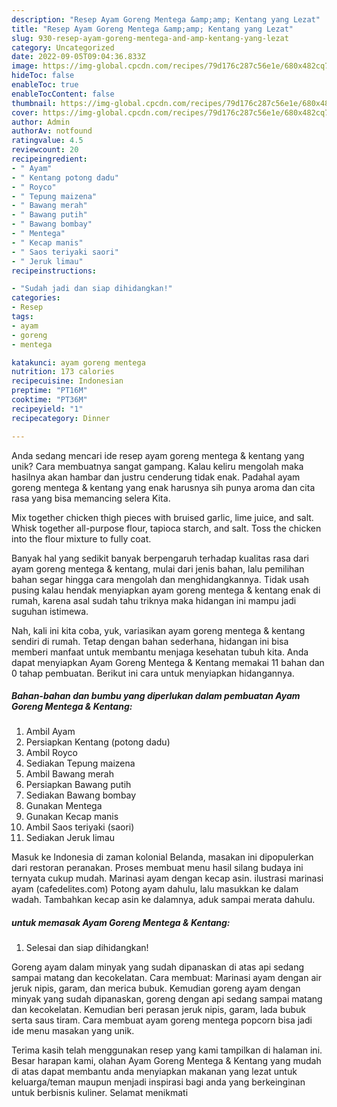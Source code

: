 ```yaml
---
description: "Resep Ayam Goreng Mentega &amp;amp; Kentang yang Lezat"
title: "Resep Ayam Goreng Mentega &amp;amp; Kentang yang Lezat"
slug: 930-resep-ayam-goreng-mentega-and-amp-kentang-yang-lezat
category: Uncategorized
date: 2022-09-05T09:04:36.833Z
image: https://img-global.cpcdn.com/recipes/79d176c287c56e1e/680x482cq70/ayam-goreng-mentega-kentang-foto-resep-utama.jpg
hideToc: false
enableToc: true
enableTocContent: false
thumbnail: https://img-global.cpcdn.com/recipes/79d176c287c56e1e/680x482cq70/ayam-goreng-mentega-kentang-foto-resep-utama.jpg
cover: https://img-global.cpcdn.com/recipes/79d176c287c56e1e/680x482cq70/ayam-goreng-mentega-kentang-foto-resep-utama.jpg
author: Admin
authorAv: notfound
ratingvalue: 4.5
reviewcount: 20
recipeingredient:
- " Ayam"
- " Kentang potong dadu"
- " Royco"
- " Tepung maizena"
- " Bawang merah"
- " Bawang putih"
- " Bawang bombay"
- " Mentega"
- " Kecap manis"
- " Saos teriyaki saori"
- " Jeruk limau"
recipeinstructions:

- "Sudah jadi dan siap dihidangkan!"
categories:
- Resep
tags:
- ayam
- goreng
- mentega

katakunci: ayam goreng mentega 
nutrition: 173 calories
recipecuisine: Indonesian
preptime: "PT16M"
cooktime: "PT36M"
recipeyield: "1"
recipecategory: Dinner

---
```





Anda sedang mencari ide resep ayam goreng mentega &amp; kentang yang unik? Cara membuatnya sangat gampang. Kalau keliru mengolah maka hasilnya akan hambar dan justru cenderung tidak enak. Padahal ayam goreng mentega &amp; kentang yang enak harusnya sih punya aroma dan cita rasa yang bisa memancing selera Kita.





Mix together chicken thigh pieces with bruised garlic, lime juice, and salt. Whisk together all-purpose flour, tapioca starch, and salt. Toss the chicken into the flour mixture to fully coat.

Banyak hal yang sedikit banyak berpengaruh terhadap kualitas rasa dari ayam goreng mentega &amp; kentang, mulai dari jenis bahan, lalu pemilihan bahan segar hingga cara mengolah dan menghidangkannya. Tidak usah pusing kalau hendak menyiapkan ayam goreng mentega &amp; kentang enak di rumah, karena asal sudah tahu triknya maka hidangan ini mampu jadi suguhan istimewa.






Nah, kali ini kita coba, yuk, variasikan ayam goreng mentega &amp; kentang sendiri di rumah. Tetap dengan bahan sederhana, hidangan ini bisa memberi manfaat untuk membantu menjaga kesehatan tubuh kita. Anda dapat menyiapkan Ayam Goreng Mentega &amp; Kentang memakai 11 bahan dan 0 tahap pembuatan. Berikut ini cara untuk menyiapkan hidangannya.

<!--inarticleads1-->

##### Bahan-bahan dan bumbu yang diperlukan dalam pembuatan Ayam Goreng Mentega &amp; Kentang:

1. Ambil  Ayam
1. Persiapkan  Kentang (potong dadu)
1. Ambil  Royco
1. Sediakan  Tepung maizena
1. Ambil  Bawang merah
1. Persiapkan  Bawang putih
1. Sediakan  Bawang bombay
1. Gunakan  Mentega
1. Gunakan  Kecap manis
1. Ambil  Saos teriyaki (saori)
1. Sediakan  Jeruk limau


Masuk ke Indonesia di zaman kolonial Belanda, masakan ini dipopulerkan dari restoran peranakan. Proses membuat menu hasil silang budaya ini ternyata cukup mudah. Marinasi ayam dengan kecap asin. ilustrasi marinasi ayam (cafedelites.com) Potong ayam dahulu, lalu masukkan ke dalam wadah. Tambahkan kecap asin ke dalamnya, aduk sampai merata dahulu. 

<!--inarticleads2-->

#####  untuk memasak Ayam Goreng Mentega &amp; Kentang:


1. Selesai dan siap dihidangkan!

Goreng ayam dalam minyak yang sudah dipanaskan di atas api sedang sampai matang dan kecokelatan. Cara membuat: Marinasi ayam dengan air jeruk nipis, garam, dan merica bubuk. Kemudian goreng ayam dengan minyak yang sudah dipanaskan, goreng dengan api sedang sampai matang dan kecokelatan. Kemudian beri perasan jeruk nipis, garam, lada bubuk serta saus tiram. Cara membuat ayam goreng mentega popcorn bisa jadi ide menu masakan yang unik. 

Terima kasih telah menggunakan resep yang kami tampilkan di halaman ini. Besar harapan kami, olahan Ayam Goreng Mentega &amp; Kentang yang mudah di atas dapat membantu anda menyiapkan makanan yang lezat untuk keluarga/teman maupun menjadi inspirasi bagi anda yang berkeinginan untuk berbisnis kuliner. Selamat menikmati
